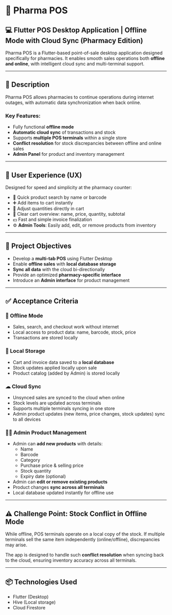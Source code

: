 # 💊 Pharma POS

## 💻 Flutter POS Desktop Application | Offline Mode with Cloud Sync (Pharmacy Edition)

Pharma POS is a Flutter-based point-of-sale desktop application designed specifically for pharmacies. It enables smooth sales operations both **offline and online**, with intelligent cloud sync and multi-terminal support.

---

## 📝 Description

Pharma POS allows pharmacies to continue operations during internet outages, with automatic data synchronization when back online.

### Key Features:
- Fully functional **offline mode**
- **Automatic cloud sync** of transactions and stock
- Supports **multiple POS terminals** within a single store
- **Conflict resolution** for stock discrepancies between offline and online sales
- **Admin Panel** for product and inventory management

---

## 🧪 User Experience (UX)

Designed for speed and simplicity at the pharmacy counter:

- 🔎 Quick product search by name or barcode  
- ➕ Add items to cart instantly  
- 🔁 Adjust quantities directly in cart  
- 🛒 Clear cart overview: name, price, quantity, subtotal  
- 💵 Fast and simple invoice finalization  
- ⚙️ **Admin Tools**: Easily add, edit, or remove products from inventory  

---

## 🎯 Project Objectives

- Develop a **multi-tab POS** using Flutter Desktop  
- Enable **offline sales** with **local database storage**  
- **Sync all data** with the cloud bi-directionally  
- Provide an optimized **pharmacy-specific interface**  
- Introduce an **Admin interface** for product management  

---

## ✅ Acceptance Criteria

### 📴 Offline Mode
- Sales, search, and checkout work without internet  
- Local access to product data: name, barcode, stock, price  
- Transactions are stored locally  

### 💽 Local Storage
- Cart and invoice data saved to a **local database**  
- Stock updates applied locally upon sale  
- Product catalog (added by Admin) is stored locally  

### ☁ Cloud Sync
- Unsynced sales are synced to the cloud when online  
- Stock levels are updated across terminals  
- Supports multiple terminals syncing in one store  
- Admin product updates (new items, price changes, stock updates) sync to all devices  

### 👨‍💼 Admin Product Management
- Admin can **add new products** with details:
  - Name  
  - Barcode  
  - Category  
  - Purchase price & selling price  
  - Stock quantity  
  - Expiry date (optional)  
- Admin can **edit or remove existing products**  
- Product changes **sync across all terminals**  
- Local database updated instantly for offline use  

---

## ⚠ Challenge Point: Stock Conflict in Offline Mode

While offline, POS terminals operate on a local copy of the stock. If multiple terminals sell the same item independently (online/offline), discrepancies may arise.  

The app is designed to handle such **conflict resolution** when syncing back to the cloud, ensuring inventory accuracy across all terminals.

---

## 📦 Technologies Used

- Flutter (Desktop)  
- Hive (Local storage)  
- Cloud Firestore  
